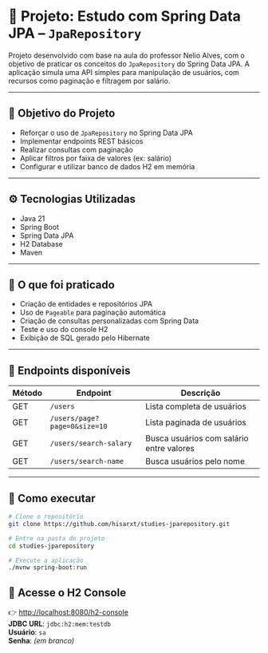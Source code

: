 # 📘 Projeto: Estudo com Spring Data JPA – `JpaRepository`

Projeto desenvolvido com base na aula do professor Nelio Alves, com o objetivo de praticar os conceitos do `JpaRepository` do Spring Data JPA. A aplicação simula uma API simples para manipulação de usuários, com recursos como paginação e filtragem por salário.

---

## 🎯 Objetivo do Projeto

- Reforçar o uso de `JpaRepository` no Spring Data JPA  
- Implementar endpoints REST básicos  
- Realizar consultas com paginação  
- Aplicar filtros por faixa de valores (ex: salário)  
- Configurar e utilizar banco de dados H2 em memória

---

## ⚙️ Tecnologias Utilizadas

- Java 21  
- Spring Boot  
- Spring Data JPA  
- H2 Database  
- Maven

---

## 🧠 O que foi praticado

- Criação de entidades e repositórios JPA  
- Uso de `Pageable` para paginação automática  
- Criação de consultas personalizadas com Spring Data  
- Teste e uso do console H2  
- Exibição de SQL gerado pelo Hibernate

---

## 🔁 Endpoints disponíveis

| Método | Endpoint                           | Descrição                                   |
|--------|------------------------------------|---------------------------------------------|
| GET    | `/users`                          | Lista completa de usuários                  |
| GET    | `/users/page?page=0&size=10`      | Lista paginada de usuários                  |
| GET    | `/users/search-salary`            | Busca usuários com salário entre valores    |
| GET   | `/users/search-name`               | Busca usuários pelo nome                    |
---

## 🧪 Como executar

```bash
# Clone o repositório
git clone https://github.com/hisarxt/studies-jparepository.git

# Entre na pasta do projeto
cd studies-jparepository

# Execute a aplicação
./mvnw spring-boot:run
```
## 🧪 Acesse o H2 Console

👉 [http://localhost:8080/h2-console](http://localhost:8080/h2-console)  
**JDBC URL**: `jdbc:h2:mem:testdb`  
**Usuário**: `sa`  
**Senha**: *(em branco)*


